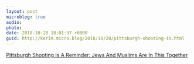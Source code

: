 ```yaml
---
layout: post
microblog: true
audio: 
photo: 
date: 2018-10-28 18:01:37 +0800
guid: http://kerim.micro.blog/2018/10/28/pittsburgh-shooting-is.html
---
```

[Pittsburgh Shooting Is A Reminder: Jews And Muslims Are In This Together](https://forward.com/opinion/412821/pittsburgh-shooting-is-a-reminder-jews-and-muslims-are-in-this-together/)
